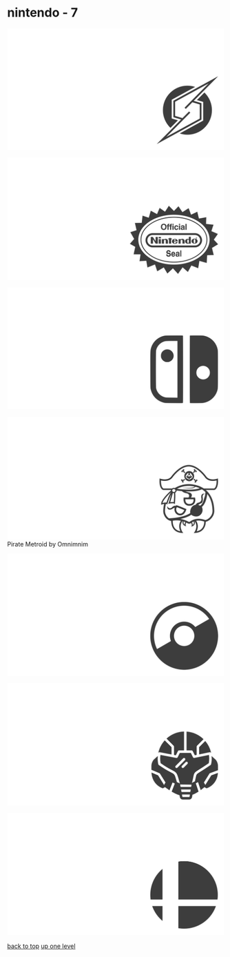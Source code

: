# nintendo - 7
[![metroid_symbol_smash_bros_brawl.png](/terminal/grey%20on%20alpha/little/nintendo/metroid_symbol_smash_bros_brawl.png "metroid_symbol_smash_bros_brawl.png")](/terminal/grey%20on%20alpha/little/nintendo/metroid_symbol_smash_bros_brawl.png)

[![nintendo_official_seal.png](/terminal/grey%20on%20alpha/little/nintendo/nintendo_official_seal.png "nintendo_official_seal.png")](/terminal/grey%20on%20alpha/little/nintendo/nintendo_official_seal.png)

[![nintendo_switch_logo_without_text.png](/terminal/grey%20on%20alpha/little/nintendo/nintendo_switch_logo_without_text.png "nintendo_switch_logo_without_text.png")](/terminal/grey%20on%20alpha/little/nintendo/nintendo_switch_logo_without_text.png)

[![Pirate Metroid by Omnimnim](/terminal/grey%20on%20alpha/little/nintendo/pirate_metroid_by_omnimnim.png "Pirate Metroid by Omnimnim")](/terminal/grey%20on%20alpha/little/nintendo/pirate_metroid_by_omnimnim.png)\
Pirate Metroid by Omnimnim

[![pokeball.png](/terminal/grey%20on%20alpha/little/nintendo/pokeball.png "pokeball.png")](/terminal/grey%20on%20alpha/little/nintendo/pokeball.png)

[![samus_helm.png](/terminal/grey%20on%20alpha/little/nintendo/samus_helm.png "samus_helm.png")](/terminal/grey%20on%20alpha/little/nintendo/samus_helm.png)

[![smash_ball.png](/terminal/grey%20on%20alpha/little/nintendo/smash_ball.png "smash_ball.png")](/terminal/grey%20on%20alpha/little/nintendo/smash_ball.png)



[back to top](#)
[up one level](/terminal/grey%20on%20alpha/little/README.MD)
